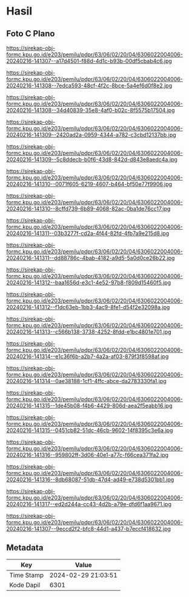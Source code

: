 # Hasil

## Foto C Plano

https://sirekap-obj-formc.kpu.go.id/e203/pemilu/pdpr/63/06/02/20/04/6306022004006-20240216-141307--a17d4501-f88d-4d1c-b93b-00df5cbab4c6.jpg

https://sirekap-obj-formc.kpu.go.id/e203/pemilu/pdpr/63/06/02/20/04/6306022004006-20240216-141308--7edca593-48cf-4f2c-8bce-5a4ef6d0f8e2.jpg

https://sirekap-obj-formc.kpu.go.id/e203/pemilu/pdpr/63/06/02/20/04/6306022004006-20240216-141308--34d40839-35e8-4af0-b02c-8f5575b17504.jpg

https://sirekap-obj-formc.kpu.go.id/e203/pemilu/pdpr/63/06/02/20/04/6306022004006-20240216-141309--2420ad2a-0959-4344-a782-c3cbd12137bb.jpg

https://sirekap-obj-formc.kpu.go.id/e203/pemilu/pdpr/63/06/02/20/04/6306022004006-20240216-141309--5c8ddecb-b0f6-43d8-842d-d843e8aedc4a.jpg

https://sirekap-obj-formc.kpu.go.id/e203/pemilu/pdpr/63/06/02/20/04/6306022004006-20240216-141310--0071f605-6219-4607-b464-bf50e77f9906.jpg

https://sirekap-obj-formc.kpu.go.id/e203/pemilu/pdpr/63/06/02/20/04/6306022004006-20240216-141310--8cffd739-6b89-4068-82ac-0ba1de76cc17.jpg

https://sirekap-obj-formc.kpu.go.id/e203/pemilu/pdpr/63/06/02/20/04/6306022004006-20240216-141311--03b3277f-cd2a-4f44-82fd-4fb7a9e215d8.jpg

https://sirekap-obj-formc.kpu.go.id/e203/pemilu/pdpr/63/06/02/20/04/6306022004006-20240216-141311--dd88786c-4bab-4182-a9d5-5a0d0ce26b22.jpg

https://sirekap-obj-formc.kpu.go.id/e203/pemilu/pdpr/63/06/02/20/04/6306022004006-20240216-141312--baa1656d-e3c1-4e52-97b8-f809d15460f5.jpg

https://sirekap-obj-formc.kpu.go.id/e203/pemilu/pdpr/63/06/02/20/04/6306022004006-20240216-141312--f1dc63eb-1bb3-4ac9-8fe1-d54f2e32098a.jpg

https://sirekap-obj-formc.kpu.go.id/e203/pemilu/pdpr/63/06/02/20/04/6306022004006-20240216-141313--c566b138-3738-4252-8fdd-e1bc4801e701.jpg

https://sirekap-obj-formc.kpu.go.id/e203/pemilu/pdpr/63/06/02/20/04/6306022004006-20240216-141314--e1c36f6b-a2b7-4a2a-af03-879f3f8598af.jpg

https://sirekap-obj-formc.kpu.go.id/e203/pemilu/pdpr/63/06/02/20/04/6306022004006-20240216-141314--0ae38188-1cf1-4ffc-abce-da2783330fa1.jpg

https://sirekap-obj-formc.kpu.go.id/e203/pemilu/pdpr/63/06/02/20/04/6306022004006-20240216-141315--1de45b08-f4b6-4429-806d-aea2f5eabb16.jpg

https://sirekap-obj-formc.kpu.go.id/e203/pemilu/pdpr/63/06/02/20/04/6306022004006-20240216-141315--0451cb82-51dc-46cb-9602-14f8395c3e6a.jpg

https://sirekap-obj-formc.kpu.go.id/e203/pemilu/pdpr/63/06/02/20/04/6306022004006-20240216-141316--959802ff-3d06-40e1-a77c-f66cea371fa2.jpg

https://sirekap-obj-formc.kpu.go.id/e203/pemilu/pdpr/63/06/02/20/04/6306022004006-20240216-141316--8db68087-51db-47d4-ad49-e738d5301bb1.jpg

https://sirekap-obj-formc.kpu.go.id/e203/pemilu/pdpr/63/06/02/20/04/6306022004006-20240216-141317--ed2d244a-cc43-4d2b-a79e-dfd6f1aa9671.jpg

https://sirekap-obj-formc.kpu.go.id/e203/pemilu/pdpr/63/06/02/20/04/6306022004006-20240216-141307--9eccd2f2-bfc8-44d1-a437-b7eccf418632.jpg


## Metadata

| Key        | Value               |
| ---------- | ------------------- |
| Time Stamp | 2024-02-29 21:03:51 |
| Kode Dapil | 6301                |



